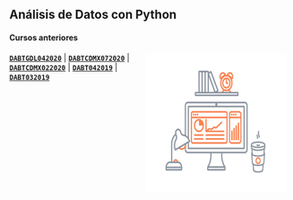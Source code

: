 ## Análisis de Datos con Python
#### Cursos anteriores

<img src="../imagenes/image.gif" align="right" height="250" width="250" hspace="10">

[**`DABTGDL042020`**](https://github.com/manu-msr/adp102020) | [**`DABTCDMX072020`**](https://github.com/manu-msr/adp092020) | [**`DABTCDMX022020`**](https://github.com/manu-msr/adp03/) | [**`DABT042019`**](https://github.com/manu-msr/adp02) | [**`DABT032019`**](https://github.com/manu-msr/adp032019)

